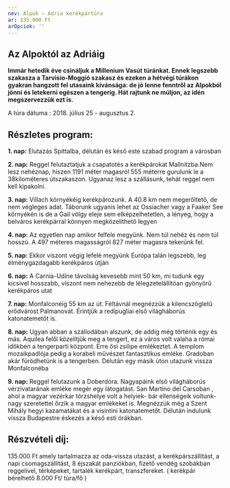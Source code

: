 ```yaml
---
nev: Alpok – Adria kerékpártúra
ar: 135.000 Ft
arOpciok: ''
---
```

## Az Alpoktól az Adriáig

**Immár hetedik éve csináljuk a Millenium Vasút túránkat. Ennek legszebb szakasza a Tarvisio-Moggió szakasz és ezeken a hétvégi túrákon gyakran hangzott fel utasaink kívánsága: de jó lenne fenntről az Alpokból jönni és letekerni egészen a tengerig. Hát rajtunk ne múljon, az idén megszervezzük ezt is.**

A túra dátuma : 2018. július 25 - augusztus 2.


## Részletes program:

**1. nap:** Elutazás Spittalba, délután és késő este szabad program a városban

**2. nap:** Reggel felutaztatjuk a csapatotés a kerékpárokat Mallnitzba.Nem lesz nehéznap, hiszen 1191 méter magasról 555 méterre gurulunk le a 38kilométeres útszakaszon. Ugyanaz lesz a szállásunk, tehát reggel nem kell kipakolni.

**3. nap:** Villach környékéig kerékpározunk. A 40.8 km nem megerőltető, de nem végleges adat. Táborunk ugyanis lehet az Ossiacher vagy a Faaker See környékén is de a Gail völgy eleje sem elképzelhetetlen, a lényeg, hogy a belváros kerékpárral könnyen megközelíthető legyen

**4. nap:** Az egyetlen nap amikor felfele megyünk. Nem túl nehéz és nem túl hosszú. A 497 méteres magasságról 827 méter magasra  tekerünk fel. 

**5. nap:** Ekkor viszont végig lefelé megyünk Európa talán legszebb, leg élménygazdagabb kerékpáros útján

**6. nap:** A Carnia-Udine távolság kevesebb mint 50 km, mi tudunk egy kicsivel hosszabb, viszont nem nehezebb de lélegzetelállítóan gyönyörű kerékpáros utat

**7. nap:** Monfalconéig 55 km az út. Féltávnál megnézzük a kilencszögletű erődvárost Palmanovát. Érintjük a redipugliai első világháborús katonatemetőt is.

**8. nap:** Ugyan abban a szállodában alszunk, de addig még történik egy és más. Aquilea felől közelítjük meg a tengert, ez a város volt valaha a római időkben a tengerparti központ. Erre ősi zsilipe emlékeztet. A templom mozaikpadlója pedig a korabeli művészet fantasztikus emléke. Gradoban akár fürödhetünk is a tengerben.  Délután egy másik úton utazunk vissza Monfalconéba

**9. nap:** Reggel felutazunk a Doberdóra. Nagyapáink első világháborús vérzivatarának emléke megér egy látogatást. San Martino del Carsoban , ahol a magyar vezérkar törzshelye volt a helyiek- bár ellenségeik voltunk- nagy szeretettel őrzik a magyar emlékeket is. Megnézzük még a Szent Mihály hegyi kazamatákat és a visintini katonatemetőt. Délután indulunk vissza Budapestre éskezés a késő esti órákban.


## Részvételi díj:

135.000 Ft amely tartalmazza az oda-vissza utazást, a kerékpárszállítást, a napi csomagszállítást, 8 éjszakát panziókban, fizető vendég szobákban reggelivel, térképeket, tartalék kerékpárt, transzfereket. ( kerékpár bérelhető 8.000 Ft/ túra/fő )





